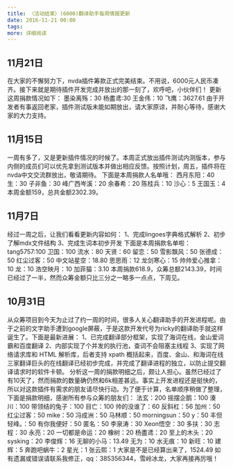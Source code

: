 ```yaml
---
title: （活动结束）(6000)翻译助手每周情报更新
date: 2016-11-21 00:00
tags:
more: 详细阅读
---
```

## 11月21日 ##
在大家的不懈努力下，nvda插件筹款正式完美结束。不用说，6000元人民币凑齐。接下来就是期待插件开发完成并放出的那一刻了，欢呼吧，小伙伴们！
更新这周捐款情况如下：
墨染离殇：30
杨盡鸢:30
王金伟：10
飞鹰：3627.61
由于开发者有事返回老家，插件测试版未能如期放出，请大家原谅，并耐心等待，感谢大家的大力支持。
## 11月15日 ##
一周有多了，又是更新插件情况的时候了。本周正式放出插件测试内测版本，参与内侧的成员们可以优先拿到测试版本并做出相应反馈。按照计划，周五，插件将在nvda中文交流群放出，敬请期待。
下面是本周捐款人名单哦：
西月东阳：40
生：30
子非鱼：30
峰广西岑溪：20
余春希：20
陈桂兵：10
沙心：5
王国玉：4
本周金额159，总共金额2302.39。
## 11月7日 ##
经过一周之后，让我们看看更新内容如何：
1、完成lingoes字典格式解析
2、初步了解mdx文件结构
3、完成生词本初步开发
下面是本周捐款名单啦：
tang5757:100
卫国：100
流水：80
天贤：60
留恋：50
雪影飘风：50
张德成：50
红尘过客：50
中文站星空：18.80
思思雨：12
龙剑寒心：15
帅帅爱心推拿：10
龙：10
浩空映月：10
加菲猫：3.10
本周捐款618.9，众筹总额2143.39，时间已经过了一半，然而众筹金额只比三分之一略多一点点，下周见。
## 10月31日 ##
从众筹项目到今天为止过了约一周的时间，很多人关心翻译助手的开发进程呢。由于之前的文字助手遭到google屏蔽，于是这款开发代号为ricky的翻译助手就这样诞生了。下面是最新进展：
1、已完成翻译部分框架，实现了海词在线，金山爱词霸和百度翻译
2、内部实现了个并发的执行池，查词不会阻塞主线程
3、实现了网络请求库和 HTML 解析库，后者支持 xpath
概括起来，百度、金山、和海词在线三家翻译巨头的在线翻译已经初步完成，并完成了翻译进程的独立，以防止提交翻译请求时的软件卡顿。
分析这一周的捐款明细之后，颇让人担心。虽然已经过了有10天了，然而捐款的数量确仍然和6k相差甚远。事实上开发进程还是挺快的，所以对这款插件有需求的朋友请尽快行动。为了便于计算，名单顺序稍做了整理，下面是捐款明细，感谢所有参与众筹的朋友们：
法玄：200
摇摆企鹅：100
湊川：100
带领结的兔子：100
目亡：100
帅的没谁了：60
反斜杠：56
加州：50
红尘过客：50
mike：50
冯成洲：50
马林顺：50
morningsun：50
y：50
丰但轻峰。：50
有你我便好：50
匿名：50
李泉涛：30
Xeon悟空：30
多扶：30
志程：30
永亮：20
一切都是命运：20
橡树：20
杨盡鸢：20
至上的木头：20
sysking：20
李俊辉：16
无聊的小马：13.49
无为：10
水无痕：10
新旺：10
建辉：5
奔跑吧蜗牛：2
星光：1
张云熙：1
大家是不是已经算出来了，1524.49
如有遗漏或错误请联系我修正，qq：385356344，雪岭冰龙，大家再接再厉哦！